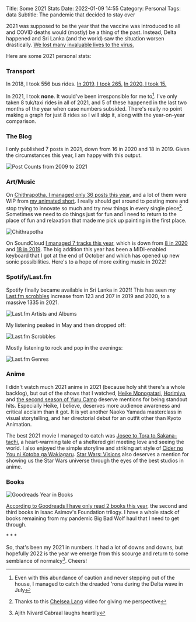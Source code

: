 Title: Some 2021 Stats
Date: 2022-01-09 14:55
Category: Personal
Tags: data
Subtitle: The pandemic that decided to stay over

2021 was supposed to be the year that the vaccine was introduced to all
and COVID deaths would (mostly) be a thing of the past. Instead, Delta
happened and Sri Lanka (and the world) saw the situation worsen drastically.
[We lost many invaluable lives to the virus.][1]

Here are some 2021 personal stats:

### Transport

In 2018, I took 556 bus rides. [In 2019, I took 265.][2] [In 2020, I took 15.][3]

In 2021, I took **none**. It would've been irresponsible for me to[^1].
I've only taken 8 tuk/taxi rides in all of 2021, and 5 of these happened
in the last two months of the year when case numbers subsided. There's
really no point making a graph for just 8 rides so I will skip it, along
with the year-on-year comparison.

### The Blog

I only published 7 posts in 2021, down from 16 in 2020 and 18 in 2019.
Given the circumstances this year, I am happy with this output.

![Post Counts from 2009 to 2021]({filename}/images/2021-2009-post-counts.png)

### Art/Music

On [Chithrapotha, I managed only 36 posts this year][4], and a lot of
them were WIP from [my animated short][5]. I really should get around to
posting more and stop trying to innovate so much and try new things in
every single piece[^2]. Sometimes we need to do things just for fun and
I need to return to the place of fun and relaxation that made me pick up
painting in the first place.

![Chithrapotha]({filename}/images/2021-chithrapotha.jpg)

On SoundCloud [I managed 7 tracks this year][6], which is down from
[8 in 2020][7] and [18 in 2019][8]. The big addition this year has been
a MIDI-enabled keyboard that I got at the end of October and which has
opened up new sonic possibilities. Here's to a hope of more exiting
music in 2022!

### Spotify/Last.fm

Spotify finally became available in Sri Lanka in 2021! This has seen
my [Last.fm scrobbles][9] increase from 123 and 207 in 2019 and 2020,
to a massive 1335 in 2021.

![Last.fm Artists and Albums]({filename}/images/2021-lastfm-1.jpg)

My listening peaked in May and then dropped off:

![Last.fm Scrobbles]({filename}/images/2021-lastfm-2.jpg)

Mostly listening to rock and pop in the evenings:

![Last.fm Genres]({filename}/images/2021-lastfm-3.jpg)

### Anime

I didn't watch much 2021 anime in 2021 (because holy shit there's a
whole backlog), but out of the shows that I watched, [Heike Monogatari][10],
[Horimiya][11], and [the second season of Yuru Camp][12] deserve
mentions for being standout hits. Especially Heike, I believe,
deserves more audience awareness and critical acclaim than it got.
It is yet another Naoko Yamada masterclass in visual storytelling,
and her directorial debut for an outfit other than Kyoto Animation.

The best 2021 movie I managed to catch was [Josee to Tora to Sakana-tachi][13],
a heart-warming tale of a sheltered girl meeting love and seeing
the world. I also enjoyed the simple storyline and striking art
style of [Cider no You ni Kotoba ga Wakiagaru][14]. [Star Wars: Visions][15]
also deserves a mention for showing us the Star Wars universe
through the eyes of the best studios in anime.

### Books

![Goodreads Year in Books]({filename}/images/2021-books.jpg)

[According to Goodreads I have only read 2 books this year][16], the
second and third books in Isaac Asimov's Foundation trilogy. I have
a whole stack of books remaining from my pandemic Big Bad Wolf haul
that I need to get through.

<p class="text-center text-muted">* * *</p>

So, that's been my 2021 in numbers. It had a lot of downs and downs,
but hopefully 2022 is the year we emerge from this scourge and return
to some semblance of normalcy[^3]. Cheers!

[^1]: Even with this abundance of caution and never stepping out of
the house, I managed to catch the dreaded 'rona during the Delta wave in July
[^2]: Thanks to this [Chelsea Lang][17] video for giving me perspective
[^3]: Ajith Nivard Cabraal laughs heartily

[1]: https://srilankac19memorial.org/
[2]: {filename}/some-2019-stats.md
[3]: {filename}/some-2020-stats.md
[4]: https://www.instagram.com/chithrapotha/
[5]: {filename}/paramitha.md
[6]: https://soundcloud.com/janith-leanage/sets/2k21
[7]: https://soundcloud.com/janith-leanage/sets/2k20
[8]: https://soundcloud.com/janith-leanage/sets/2k19
[9]: https://www.last.fm/user/JanithL
[10]: https://myanimelist.net/anime/49738/Heike_Monogatari
[11]: https://myanimelist.net/anime/42897/Horimiya
[12]: https://myanimelist.net/anime/38474/Yuru_Camp%E2%96%B3_Season_2
[13]: https://myanimelist.net/anime/40787/Josee_to_Tora_to_Sakana-tachi
[14]: https://myanimelist.net/anime/39175/Cider_no_You_ni_Kotoba_ga_Wakiagaru
[15]: https://myanimelist.net/anime/49357/Star_Wars__Visions
[16]: https://www.goodreads.com/user/year_in_books/2021
[17]: https://www.youtube.com/watch?v=4E3511ZiiJ8
